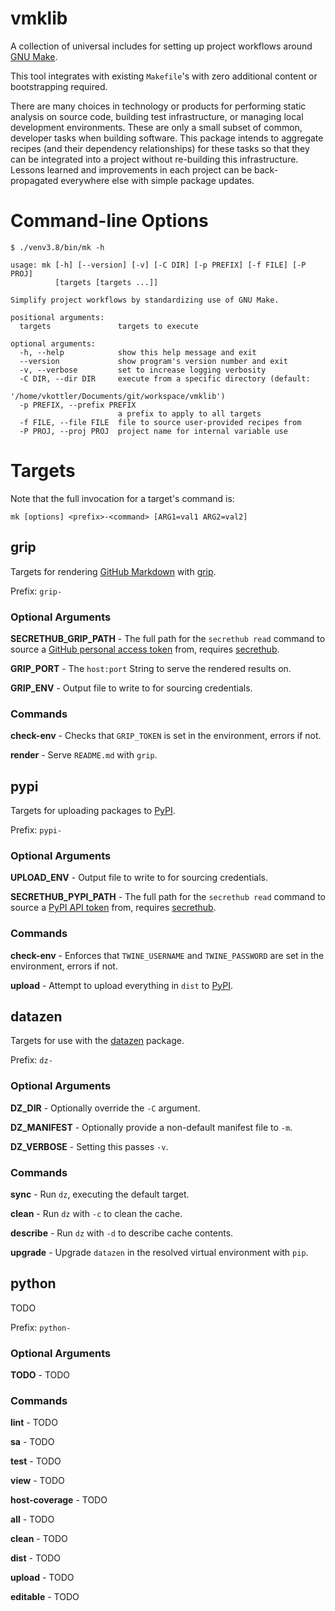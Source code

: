 <!--
    =====================================
    generator=datazen
    version=1.3.0
    hash=7a321558fcf9457d6b68be49273939b1
    =====================================
-->

# vmklib

A collection of universal includes for setting up project workflows around
[GNU Make](https://www.gnu.org/software/make/).

This tool integrates with existing `Makefile`'s with zero additional
content or bootstrapping required.

There are many choices in technology or products for performing static
analysis on source code, building test infrastructure, or managing local
development environments. These are only a small subset of common, developer
tasks when building software. This package intends to aggregate recipes
(and their dependency relationships) for these tasks so that they can be
integrated into a project without re-building this infrastructure. Lessons
learned and improvements in each project can be back-propagated everywhere
else with simple package updates.

# Command-line Options

```
$ ./venv3.8/bin/mk -h

usage: mk [-h] [--version] [-v] [-C DIR] [-p PREFIX] [-f FILE] [-P PROJ]
          [targets [targets ...]]

Simplify project workflows by standardizing use of GNU Make.

positional arguments:
  targets               targets to execute

optional arguments:
  -h, --help            show this help message and exit
  --version             show program's version number and exit
  -v, --verbose         set to increase logging verbosity
  -C DIR, --dir DIR     execute from a specific directory (default:
                        '/home/vkottler/Documents/git/workspace/vmklib')
  -p PREFIX, --prefix PREFIX
                        a prefix to apply to all targets
  -f FILE, --file FILE  file to source user-provided recipes from
  -P PROJ, --proj PROJ  project name for internal variable use

```

# Targets

Note that the full invocation for a target's command is:

```
mk [options] <prefix>-<command> [ARG1=val1 ARG2=val2]
```

## grip

Targets for rendering [GitHub Markdown](https://docs.github.com/en/rest/reference/markdown) with [grip](https://github.com/joeyespo/grip).


Prefix: `grip-`

### Optional Arguments

**SECRETHUB_GRIP_PATH** - The full path for the `secrethub read` command to source a [GitHub personal access token](https://docs.github.com/en/github/authenticating-to-github/creating-a-personal-access-token) from, requires [secrethub](https://secrethub.io/).


**GRIP_PORT** - The `host:port` String to serve the rendered results on.

**GRIP_ENV** - Output file to write to for sourcing credentials.


### Commands

**check-env** - Checks that `GRIP_TOKEN` is set in the environment, errors if not.

**render** - Serve `README.md` with `grip`.


## pypi

Targets for uploading packages to [PyPI](https://pypi.org/).

Prefix: `pypi-`

### Optional Arguments

**UPLOAD_ENV** - Output file to write to for sourcing credentials.

**SECRETHUB_PYPI_PATH** - The full path for the `secrethub read` command to source a [PyPI API token](https://pypi.org/help/#apitoken) from, requires [secrethub](https://secrethub.io/).



### Commands

**check-env** - Enforces that `TWINE_USERNAME` and `TWINE_PASSWORD` are set in the environment, errors if not.


**upload** - Attempt to upload everything in `dist` to [PyPI](https://pypi.org/).


## datazen

Targets for use with the [datazen](https://pypi.org/project/datazen/) package.

Prefix: `dz-`

### Optional Arguments

**DZ_DIR** - Optionally override the `-C` argument.

**DZ_MANIFEST** - Optionally provide a non-default manifest file to `-m`.

**DZ_VERBOSE** - Setting this passes `-v`.


### Commands

**sync** - Run `dz`, executing the default target.

**clean** - Run `dz` with `-c` to clean the cache.

**describe** - Run `dz` with `-d` to describe cache contents.

**upgrade** - Upgrade `datazen` in the resolved virtual environment with `pip`.


## python

TODO

Prefix: `python-`

### Optional Arguments

**TODO** - TODO


### Commands

**lint** - TODO

**sa** - TODO

**test** - TODO

**view** - TODO

**host-coverage** - TODO

**all** - TODO

**clean** - TODO

**dist** - TODO

**upload** - TODO

**editable** - TODO

